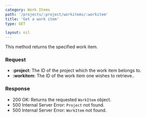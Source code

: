 ```yaml
---
category: Work Items
path: '/projects/:project/workitems/:workitem'
title: 'Get a work item'
type: GET

layout: nil
---
```


This method returns the specified work item.

### Request

* **:project**: The ID of the project which the work item belongs to.
* **:workitem**: The ID of the work item one wishes to retrieve..

### Response

* 200 OK: Returns the requested `WorkItem` object.
* 500 Internal Server Error: `Project` not found.
* 500 Internal Server Error: `WorkItem` not found.
